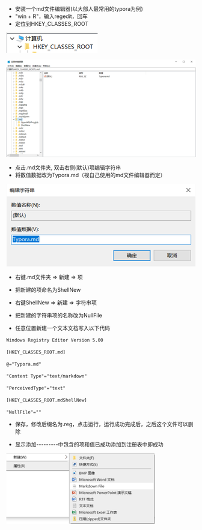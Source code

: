 - 安装一个md文件编辑器(以大部人最常用的typora为例)
- "win + R"，输入regedit，回车
- 定位到HKEY_CLASSES_ROOT

![image-20230504181107011](markdown-img/将新建md文件添加到右键快捷键.assets/image-20230504181107011.png)

![image-20230504181122119](markdown-img/将新建md文件添加到右键快捷键.assets/image-20230504181122119.png)

- 点击.md文件夹, 双击右侧(默认)项编辑字符串
- 将数值数据改为Typora.md（视自己使用的md文件编辑器而定）

![image-20230504181156271](markdown-img/将新建md文件添加到右键快捷键.assets/image-20230504181156271.png)

- 右键.md文件夹 => 新建 => 项
- 把新建的项命名为ShellNew
- 右键ShellNew => 新建 => 字符串项
- 把新建的字符串项的名称改为NullFile

- 任意位置新建一个文本文档写入以下代码

```
Windows Registry Editor Version 5.00

[HKEY_CLASSES_ROOT.md]

@="Typora.md"

"Content Type"="text/markdown"

"PerceivedType"="text"

[HKEY_CLASSES_ROOT.mdShellNew]

"NullFile"=""
```

- 保存，修改后缀名为.reg，点击运行，运行成功完成后，之后这个文件可以删除

- 显示添加---------中包含的项和值已成功添加到注册表中即成功

![image-20230504181453683](markdown-img/将新建md文件添加到右键快捷键.assets/image-20230504181453683.png)